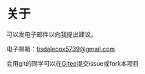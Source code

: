 # 关于

可以发电子邮件以向我提出建议。

电子邮箱：tisdalecox5739@gmail.com

会用git的同学可以在[Gitee](https://gitee.com/liuzhijun-source/seewotutorial)提交issue或fork本项目